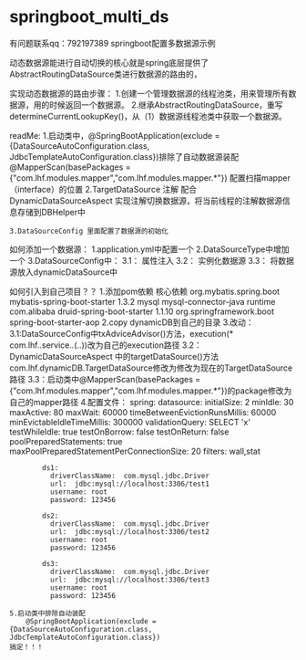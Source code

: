 # springboot_multi_ds
有问题联系qq：792197389
springboot配置多数据源示例


动态数据源能进行自动切换的核心就是spring底层提供了AbstractRoutingDataSource类进行数据源的路由的，

实现动态数据源的路由步骤：
    1.创建一个管理数据源的线程池类，用来管理所有数据源，用的时候返回一个数据源。
    2.继承AbstractRoutingDataSource，重写 determineCurrentLookupKey()，从（1）数据源线程池类中获取一个数据源。

readMe:
    1.启动类中，@SpringBootApplication(exclude = {DataSourceAutoConfiguration.class, JdbcTemplateAutoConfiguration.class})排除了自动数据源装配
             @MapperScan(basePackages = {"com.lhf.modules.mapper","com.lhf.modules.mapper.*"}) 配置扫描mapper（interface）的位置
    2.TargetDataSource 注解  配合 DynamicDataSourceAspect 实现注解切换数据源，将当前线程的注解数据源信息存储到DBHelper中

    3.DataSourceConfig 里面配置了数据源的初始化


如何添加一个数据源：
    1.application.yml中配置一个
    2.DataSourceType中增加一个
    3.DataSourceConfig中：
        3.1：   属性注入
        3.2：   实例化数据源
        3.3：   将数据源放入dynamicDataSource中


如何引入到自己项目？？
    1.添加pom依赖
        核心依赖
        <dependency>
            <groupId>org.mybatis.spring.boot</groupId>
            <artifactId>mybatis-spring-boot-starter</artifactId>
            <version>1.3.2</version>
        </dependency>
        <dependency>
            <groupId>mysql</groupId>
            <artifactId>mysql-connector-java</artifactId>
            <scope>runtime</scope>
        </dependency>
        <dependency>
            <groupId>com.alibaba</groupId>
            <artifactId>druid-spring-boot-starter</artifactId>
            <version>1.1.10</version>
        </dependency>
        <dependency>
            <groupId>org.springframework.boot</groupId>
            <artifactId>spring-boot-starter-aop</artifactId>
        </dependency>
    2.copy dynamicDB到自己的目录
    3.改动：
        3.1:DataSourceConfig中txAdviceAdvisor()方法，execution(* com.lhf..service.*.*(..))改为自己的execution路径
        3.2：DynamicDataSourceAspect 中的targetDataSource()方法 com.lhf.dynamicDB.TargetDataSource修改为修改为现在的TargetDataSource路径
        3.3：启动类中@MapperScan(basePackages = {"com.lhf.modules.mapper","com.lhf.modules.mapper.*"})的package修改为自己的mapper路径
    4.配置文件：
        spring:
          datasource:
            initialSize:  2
            minIdle:  30
            maxActive:  80
            maxWait:  60000
            timeBetweenEvictionRunsMillis:  60000
            minEvictableIdleTimeMillis: 300000
            validationQuery:  SELECT 'x'
            testWhileIdle:  true
            testOnBorrow: false
            testOnReturn: false
            poolPreparedStatements: true
            maxPoolPreparedStatementPerConnectionSize:  20
            filters:  wall,stat

            ds1:
              driverClassName:  com.mysql.jdbc.Driver
              url:  jdbc:mysql://localhost:3306/test1
              username: root
              password: 123456

            ds2:
              driverClassName:  com.mysql.jdbc.Driver
              url:  jdbc:mysql://localhost:3306/test2
              username: root
              password: 123456

            ds3:
              driverClassName:  com.mysql.jdbc.Driver
              url:  jdbc:mysql://localhost:3306/test3
              username: root
              password: 123456

    5.启动类中排除自动装配
        @SpringBootApplication(exclude = {DataSourceAutoConfiguration.class, JdbcTemplateAutoConfiguration.class})
    搞定！！！